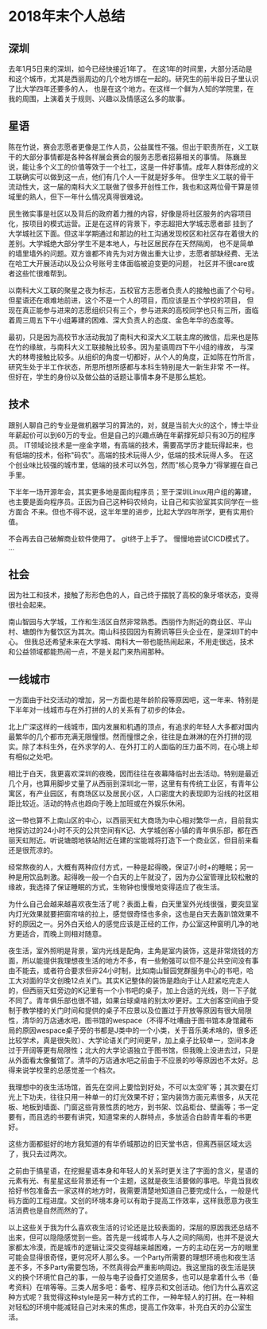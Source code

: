 # 2018年末个人总结

## 深圳
去年1月5日来的深圳，如今已经快接近1年了。
在这1年的时间里，大部分活动是和这个城市，尤其是西丽周边的几个地方绑在一起的。研究生的前半段日子里认识了比大学四年还要多的人，
也是在这个地方。在这样一个鲜为人知的学院里，在我的周围，上演着关于规则、兴趣以及情感这么多的故事。

## 星语
陈在竹说，赛会志愿者更像是工作人员，公益属性不强。但出于职责所在，义工联干的大部分事情都是各种各样展会赛会的服务志愿者招募相关的事情。
陈巍昱说，能让多个义工的价值等效于一个社工，这是一件好事情。成年人群体形成的义工联确实可以做到这一点，他们有几个人一干就是好多年。
但学生义工联的骨干流动性大，这一届的南科大义工联做了很多开创性工作，我也和这两位骨干算是领域里的熟人，但下一年什么情况真得很难说。

民生微实事是社区以及背后的政府着力推的内容，好像是将社区服务的内容项目化，按项目的模式运营。正是在这样的背景下，李志超把大学城志愿者部
挂到了大学城社区下面。但这半学期通过和那边的社工沟通发现校区和社区存在着很大的差别。大学城绝大部分学生不是本地人，与社区居民存在天然隔阂，
也不是简单的墙里墙外的问题。双方谁都不肯先为对方做出重大让步，志愿者部缺经费、无法在哈工大开展活动以及公众号账号主体面临被迫变更的问题，
社区并不很care或者这些忙很难帮到。

以南科大义工联的聚星之夜为标志，五校官方志愿者负责人的接触也画了个句号。但星语还在艰难地前进，这个不是一个人的项目，而应该是五个学校的项目，
但现在真正能参与进来的志愿组织只有三个，参与进来的高校同学也只有三所，面临着周三周五下午小组筹建的困难、深大负责人的态度、金色年华的态度等。

最初，只是因为高校节水活动我加了南科大和深大义工联主席的微信，后来也是陈在竹的缘故，与南科大义工联接触比较多。因为星语周四下午小组的缘故，
与深大的林粤接触比较多。从组织的角度一切都好，从个人的角度，正如陈在竹所言，研究生处于半工作状态，所思所想所感都与本科生特别是大一新生非常
不一样。但好在，学生的身份以及做公益的话题让事情本身不是那么尴尬。

## 技术
跟别人聊自己的专业是做机器学习的算法的，对，就是当前大火的这个，博士毕业年薪起价可以到60万的专业。但是自己的兴趣点确在年薪撑死却只有30万的程序员。
IT领域论技术是一座金字塔，有高端的技术，需要高学历才能玩得起来，也有低端的技术，俗称"码农"。高端的技术玩得人少，低端的技术玩得人多。
在这个创业味比较强的城市里，低端的技术可以外包，然而”核心竞争力“得掌握在自己手里。

下半年一场开源年会，其实更多地是面向程序员；至于深圳Linux用户组的筹建，也主要是面向程序员。正因为自己这种码农倾向，让自己和实验室其实同学在一些方面合
不来。但也不得不说，这半年里的进步，比起大学四年所学，更有实用价值。

不会再去自己破解商业软件使用了。
git终于上手了。
慢慢地尝试CICD模式了。
...

## 社会
因为社工和技术，接触了形形色色的人，自己终于摆脱了高校的象牙塔状态，变得很社会起来。

南山智园与大学城，工作和生活区自然非常熟悉。西丽作为附近的商业区、平山村、塘朗作为餐饮区为其次。南山科技园因为有腾讯等巨头企业在，是深圳IT的中心。
但我总还希望未来在大学城、南科大一带也能热闹起来，不用走很远，技术和公益领域都能热闹一点，不是关起门来热闹那种。



## 一线城市

一方面由于社交活动的增加，另一方面也是年龄阶段等原因吧，这一年来、特别是下半年对一线城市与在外打拼的人的关系有了初步的体会。

北上广深这样的一线城市，国内发展和机遇的顶点，有追求的年轻人大多都对国内最繁华的几个都市充满无限憧憬。然而憧憬之余，往往是血淋淋的在外打拼的现实。除了本科生外，在外求学的人、在外打工的人面临的压力虽不同，在心境上却有相似之处吧。

相比于白天，我更喜欢深圳的夜晚，因而往往在夜幕降临时出去活动。特别是最近几个月，也算用脚步丈量了从西丽到深圳北一带，这里有有传统工业区，有青年公寓区，有产业园区，有商场区以及居民小区，人口密度大的表现即为沿线的社区相距比较近。活动的特点也趋向于晚上加班或在外娱乐休闲。

这一带也算不上南山区的中心，以西丽天虹大商场为中心相对繁华一点，目前我实地探访过的24小时不灭的公共空间有K记、大学城创客小镇的青年俱乐部，都在西丽天虹附近。听说塘朗地铁站附近在建的宝能城将打造下一个商业区，但目前来看还是很荒凉的。

经常熬夜的人，大概有两种应付方式，一种是起得晚，保证7小时+的睡眠；另一种是用饮品刺激。起得晚一般一个白天的上午就没了，因为办公室管理比较松散的缘故，我选择了保证睡眠的方式，生物钟也慢慢地变得适应了夜生活。

为什么自己会越来越喜欢夜生活了呢？表面上看，白天里室外光线很强，要突显室内灯光效果就要把窗帘啥的拉上，感觉很奇怪也多余，这也是白天去轰趴馆效果不好的原因之一。另外白天给人的感觉应该是正经的工作，办公室这种窗明几净的地方更适合，而晚上则相对随意。

夜生活，室外照明是背景，室内光线是配角，主角是室内装饰，这是非常烧钱的方面，所以能提供我理想夜生活的地方不多，有一些勉强可以但不是公共空间没有事由不能去，或者符合要求但非24小时制，比如南山智园党群服务中心的书吧，哈工大对面的华文创晚12点关门。其实K记整体的装饰是趋向于让人赶紧吃完走人的，但西丽天虹旁边的K记里有一个小书吧的桌子，加上合适的光线，则一下子就不同了。青年俱乐部也很不错，如果台球桌啥的别太吵更好。工大创客空间由于受制于教学楼的关门时间和提供的桌子不应景以及位置过于开放等原因有很大局限性，清华的万店通水吧，图书馆的wespace（不得不吐嘈由于图书馆本身馆藏布局的原因wespace桌子旁的书都是J类中的一个小类，关于音乐美术啥的，很多还比较学术，真是很失败）、大学论语关门时间更早，加上桌子比较单一，空间本身过于开阔等更有局限性；北大的大学论语独立于图书馆，但我晚上没进去过，只是从外面看太像餐馆了。清华的万店通水吧之前由于不应景的吵等原因也不太好。总得来说学校里的总感觉差一个档次。

我理想中的夜生活场馆，首先在空间上要恰到好处，不可以太空旷等；其次要在灯光上下功夫，往往只用一种单一的灯光效果不好；室内装饰方面元素很多，从天花板、地板到墙面、门窗这些背景性质的地方，到书架、饮品柜台、壁画等；书一定要有，而且选的书要有讲究，知道常来的人群特点，多放适合白龄青年看的书更好。

这些方面都挺好的地方我知道的有华侨城那边的旧天堂书店，但离西丽区域太远了，我只去过两次。

之前由于搞星语，在挖掘星语本身和年轻人的关系时更关注了字面的含义，星语的元素有光、有星星这些背景还有一个主题，这就是夜生活要做的事吧。毕竟当我收拾好书包准备去一家这样的地方时，我需要清楚地知道自己要完成什么，一般是代码方面的工程进度。文创的环境本身可以有助于提高工作效率，这样我愿意为夜生活消费也是自然而然的了。

以上这些关于我为什么喜欢夜生活的讨论还是比较表面的，深层的原因我还总结不出来，但可以隐隐感觉到一些。首先是一线城市人与人之间的隔阂，也并不是说大家都太冷漠，而是城市的逻辑让深交变得越来越困难，一方的主动在另一方的眼里可能会显得很奇怪，更何况坏人那么多。一个Party所需要的理想环境也和夜生活差不多，不多Party需要包场，不然真得会严重影响周边。我这里指的夜生活是狭义的换个环境忙自己的事，一般与电子设备打交道居多，也可以是拿着什么书（备考资料）在啃等等。三类人居多吧：备考、程序员和文创活动。他们为什么喜欢这种方式呢？我觉得这种style是另一种方式的工作，一种年轻人的打拼。在一种相对轻松的环境中能减轻自己对未来的焦虑，提高工作效率，补充白天的办公室生活。



